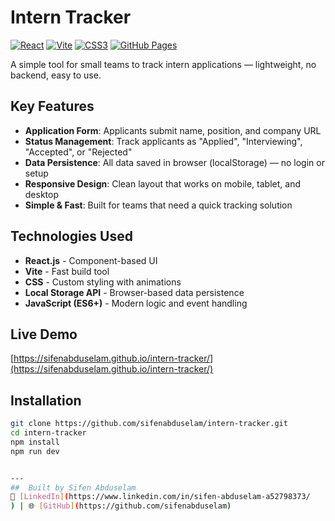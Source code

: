 # Intern Tracker

[![React](https://img.shields.io/badge/React-61DAFB?logo=react&logoColor=white)](https://reactjs.org)
[![Vite](https://img.shields.io/badge/Vite-646CFF?logo=vite&logoColor=white)](https://vitejs.dev)
[![CSS3](https://img.shields.io/badge/CSS3-1572B6?logo=css3)](https://developer.mozilla.org/en-US/docs/Web/CSS)
[![GitHub Pages](https://img.shields.io/badge/GitHub_Pages-222222?logo=github)](https://pages.github.com)

A simple tool for small teams to track intern applications — lightweight, no backend, easy to use.

##  Key Features
- **Application Form**: Applicants submit name, position, and company URL
- **Status Management**: Track applicants as "Applied", "Interviewing", "Accepted", or "Rejected"
- **Data Persistence**: All data saved in browser (localStorage) — no login or setup
- **Responsive Design**: Clean layout that works on mobile, tablet, and desktop
- **Simple & Fast**: Built for teams that need a quick tracking solution

##  Technologies Used
- **React.js** - Component-based UI
- **Vite** - Fast build tool
- **CSS** - Custom styling with animations
- **Local Storage API** - Browser-based data persistence
- **JavaScript (ES6+)** - Modern logic and event handling

##  Live Demo
[https://sifenabduselam.github.io/intern-tracker/](https://sifenabduselam.github.io/intern-tracker/)

## Installation
```bash
git clone https://github.com/sifenabduselam/intern-tracker.git
cd intern-tracker
npm install
npm run dev


---
##  Built by Sifen Abduselam
🔗 [LinkedIn](https://www.linkedin.com/in/sifen-abduselam-a52798373/
) | 🌐 [GitHub](https://github.com/sifenabduselam)
